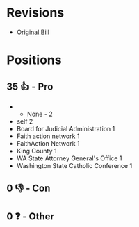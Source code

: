 # Revisions
* [Original Bill](1/)

# Positions
## 35 👍 - Pro
* - None - 2
* self 2
* Board for Judicial Administration  1
* Faith action network 1
* FaithAction Network 1
* King County 1
* WA State Attorney General's Office 1
* Washington State Catholic Conference 1

## 0 👎 - Con

## 0 ❓ - Other

